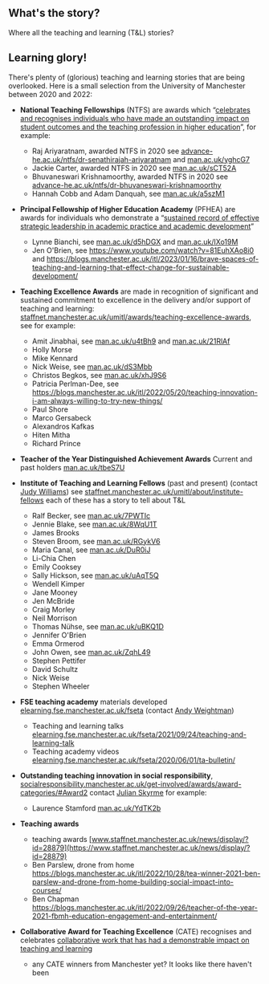 ## What's the story?

Where all the teaching and learning (T&L) stories?

<!--
for Matthew Moth, appointed as Director of Communications May 2021
https://www.staffnet.manchester.ac.uk/news/display/?id=26307
-->

## Learning glory!

There's plenty of (glorious) teaching and learning stories that are being overlooked. Here is a small selection from the University of Manchester between 2020 and 2022:


* **National Teaching Fellowships** (NTFS) are awards which “[celebrates and recognises individuals who have made an outstanding impact on student outcomes and the teaching profession in higher education](https://www.advance-he.ac.uk/awards/teaching-excellence-awards/national-teaching-fellowship)”, for example:
   + Raj Ariyaratnam, awarded NTFS in 2020 see [advance-he.ac.uk/ntfs/dr-senathirajah-ariyaratnam](https://www.advance-he.ac.uk/ntfs/dr-senathirajah-ariyaratnam) and [man.ac.uk/yghcG7](http://man.ac.uk/yghcG7)
   + Jackie Carter, awarded NTFS in 2020 see [man.ac.uk/sCT52A](http://man.ac.uk/sCT52A)
   + Bhuvaneswari Krishnamoorthy, awarded NTFS in 2020 see [advance-he.ac.uk/ntfs/dr-bhuvaneswari-krishnamoorthy](https://www.advance-he.ac.uk/ntfs/dr-bhuvaneswari-krishnamoorthy)
   + Hannah Cobb and Adam Danquah, see [man.ac.uk/a5szM1](http://man.ac.uk/a5szM1)

* **Principal Fellowship of Higher Education Academy** (PFHEA) are awards for individuals who demonstrate a “[sustained record of effective strategic leadership in academic practice and academic development](https://www.advance-he.ac.uk/fellowship/principal-fellowship)”
    + Lynne Bianchi, see [man.ac.uk/d5hDGX](http://man.ac.uk/d5hDGX) and [man.ac.uk/IXo19M](http://man.ac.uk/IXo19M)
    + Jen O'Brien, see https://www.youtube.com/watch?v=81EuhXAo8i0 and https://blogs.manchester.ac.uk/itl/2023/01/16/brave-spaces-of-teaching-and-learning-that-effect-change-for-sustainable-development/
* **Teaching Excellence Awards** are made in recognition of significant and sustained commitment to excellence in the delivery and/or support of teaching and learning: [staffnet.manchester.ac.uk/umitl/awards/teaching-excellence-awards](https://www.staffnet.manchester.ac.uk/umitl/awards/teaching-excellence-awards/), see for example:
    + Amit Jinabhai, see [man.ac.uk/u4tBh9](http://man.ac.uk/u4tBh9) and [man.ac.uk/21RlAf](http://man.ac.uk/21RlAf)
    + Holly Morse
    + Mike Kennard
    + Nick Weise, see [man.ac.uk/dS3Mbb](http://man.ac.uk/dS3Mbb)
    + Christos Begkos, see [man.ac.uk/xhJ9S6](http://man.ac.uk/xhJ9S6)
    + Patricia Perlman-Dee, see https://blogs.manchester.ac.uk/itl/2022/05/20/teaching-innovation-i-am-always-willing-to-try-new-things/
    + Paul Shore
    + Marco Gersabeck
    + Alexandros Kafkas
    + Hiten Mitha
    + Richard Prince
* **Teacher of the Year Distinguished Achievement Awards** Current and past holders [man.ac.uk/tbeS7U](http://man.ac.uk/tbeS7U)
*  **Institute of Teaching and Learning Fellows** (past and present) (contact [Judy Williams](https://www.research.manchester.ac.uk/portal/judy.williams.html)) see  [staffnet.manchester.ac.uk/umitl/about/institute-fellows](https://www.staffnet.manchester.ac.uk/umitl/about/institute-fellows/) each of these has a story to tell about T&L
    + Ralf Becker, see [man.ac.uk/7PWTIc](http://man.ac.uk/7PWTIc)
    + Jennie Blake, see [man.ac.uk/8WqU1T](http://man.ac.uk/8WqU1T)
    + James Brooks
    + Steven Broom, see [man.ac.uk/RGykV6](http://man.ac.uk/RGykV6)
    + Maria Canal, see [man.ac.uk/DuR0iJ](http://man.ac.uk/DuR0iJ)
    + Li-Chia Chen
    + Emily Cooksey
    + Sally Hickson, see [man.ac.uk/uAqT5Q](http://man.ac.uk/uAqT5Q)
    + Wendell Kimper
    + Jane Mooney
    + Jen McBride
    + Craig Morley
    + Neil Morrison
    + Thomas Nühse, see [man.ac.uk/uBKQ1D](http://man.ac.uk/uBKQ1D)
    + Jennifer O'Brien
    + Emma Ormerod
    + John Owen, see [man.ac.uk/ZqhL49](http://man.ac.uk/ZqhL49)
    + Stephen Pettifer
    + David Schultz
    + Nick Weise
    + Stephen Wheeler
*  **FSE teaching academy** materials developed [elearning.fse.manchester.ac.uk/fseta](https://www.elearning.fse.manchester.ac.uk/fseta/) (contact [Andy Weightman](https://www.research.manchester.ac.uk/portal/andrew.weightman.html))
    + Teaching and learning talks [elearning.fse.manchester.ac.uk/fseta/2021/09/24/teaching-and-learning-talk](https://www.elearning.fse.manchester.ac.uk/fseta/2021/09/24/teaching-and-learning-talk/)
    + Teaching academy videos [elearning.fse.manchester.ac.uk/fseta/2020/06/01/ta-bulletin/](https://www.elearning.fse.manchester.ac.uk/fseta/2020/06/01/ta-bulletin/)
*  **Outstanding teaching innovation in social responsibility**, [socialresponsibility.manchester.ac.uk/get-involved/awards/award-categories/#Award2](http://www.socialresponsibility.manchester.ac.uk/get-involved/awards/award-categories/#Award2) contact [Julian Skyrme](https://www.julianskyrme.com/contact) for example:
    + Laurence Stamford [man.ac.uk/YdTK2b](http://man.ac.uk/YdTK2b)

* **Teaching awards**
    + teaching awards [www.staffnet.manchester.ac.uk/news/display/?id=28879](https://www.staffnet.manchester.ac.uk/news/display/?id=28879)
    + Ben Parslew, drone from home https://blogs.manchester.ac.uk/itl/2022/10/28/tea-winner-2021-ben-parslew-and-drone-from-home-building-social-impact-into-courses/
    + Ben Chapman https://blogs.manchester.ac.uk/itl/2022/09/26/teacher-of-the-year-2021-fbmh-education-engagement-and-entertainment/

* **Collaborative Award for Teaching Excellence** (CATE) recognises and celebrates [collaborative work that has had a demonstrable impact on teaching and learning](https://www.advance-he.ac.uk/awards/teaching-excellence-awards/collaborative-award-for-teaching-excellence)
    +  any CATE winners from Manchester yet? It looks like there haven't been



<!--
### Jekyll Themes

Your Pages site will use the layout and styles from the Jekyll theme you have selected in your [repository settings](https://github.com/dullhunk/teaching-and-learning/settings/pages). The name of this theme is saved in the Jekyll `_config.yml` configuration file.

### Support or Contact

Having trouble with Pages? Check out our [documentation](https://docs.github.com/categories/github-pages-basics/) or [contact support](https://support.github.com/contact) and we’ll help you sort it out.-->
